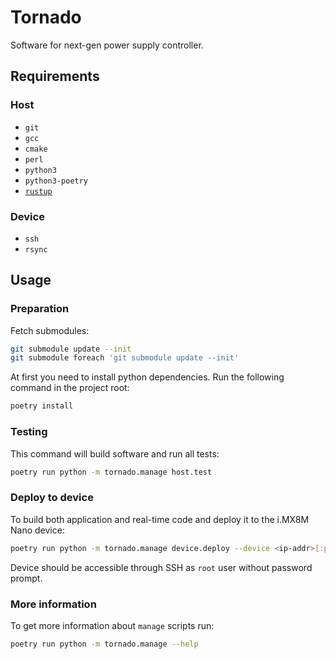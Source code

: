 # Tornado

Software for next-gen power supply controller.

## Requirements

### Host

+ `git`
+ `gcc`
+ `cmake`
+ `perl`
+ `python3`
+ `python3-poetry`
+ [`rustup`](https://rustup.rs/)

### Device

+ `ssh`
+ `rsync`

## Usage

### Preparation

Fetch submodules:

```bash
git submodule update --init
git submodule foreach 'git submodule update --init'
```

At first you need to install python dependencies. Run the following command in the project root:

```bash
poetry install
```

### Testing

This command will build software and run all tests:

```bash
poetry run python -m tornado.manage host.test
```

### Deploy to device

To build both application and real-time code and deploy it to the i.MX8M Nano device:

```bash
poetry run python -m tornado.manage device.deploy --device <ip-addr>[:port]
```

Device should be accessible through SSH as `root` user without password prompt.

### More information

To get more information about `manage` scripts run:

```bash
poetry run python -m tornado.manage --help
```

